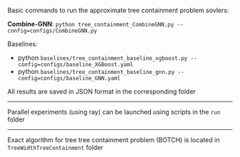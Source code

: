 Basic commands to run the approximate tree containment problem sovlers:

**Combine-GNN**:
    ```python tree_containment_CombineGNN.py --config=configs/CombineGNN.py```

Baselines:
- python ```baselines/tree_containment_baseline_xgboost.py --config=configs/baseline_XGBoost.yaml```
- python ```baselines/tree_containment_baseline_gnn.py --config=configs/baseline_GNN.yaml``` 

All results are saved in JSON format in the corresponding folder

---

Parallel experiments (using ray) can be launched using scripts in the `run` folder

---
Exact algorithm for tree tree containment problem (BOTCH) is located in `TreeWidthTreeContainment` folder